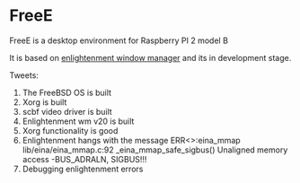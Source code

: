 # FreeE
FreeE is a desktop environment for Raspberry PI 2 model B

It is based on [enlightenment window manager](https://www.enlightenment.org/) and its in development stage.

Tweets:

1. The FreeBSD OS is built
2. Xorg is built
3. scbf video driver is built
4. Enlightenment wm v20 is built
5. Xorg functionality is good
6. Enlightenment hangs with the message ERR<>:eina_mmap lib/eina/eina_mmap.c:92 _eina_mmap_safe_sigbus() Unaligned memory access -BUS_ADRALN, SIGBUS!!!
7. Debugging enlightenment errors

